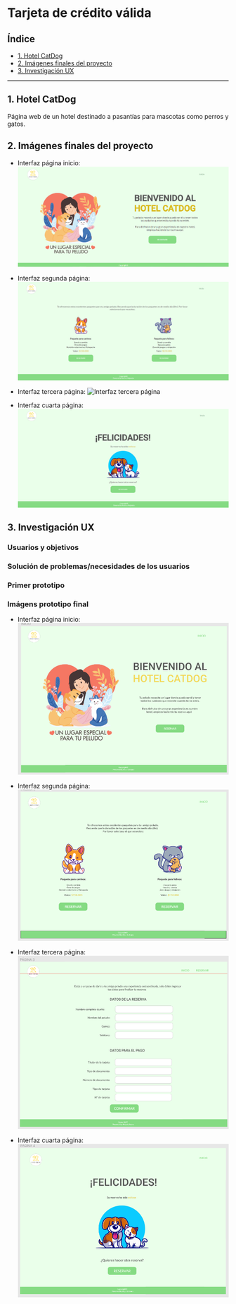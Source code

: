 # Tarjeta de crédito válida

## Índice

- [1. Hotel CatDog](#1-Hotel-CatDog)
- [2. Imágenes finales del proyecto](#2-Imágenes-finales-del-proyecto)
- [3. Investigación UX](#3-Investigación-UX)

---

## 1. Hotel CatDog

Página web de un hotel destinado a pasantías para mascotas como perros y gatos.

## 2. Imágenes finales del proyecto

- Interfaz página inicio:
  ![Interfaz página inicio](/src/img/index-final.png)

- Interfaz segunda página:
  ![Interfaz segunda página](/src/img/pagina2-final.png)

- Interfaz tercera página:
  ![Interfaz tercera página](/src/img/página3-final.png)

- Interfaz cuarta página:
  ![Interfaz cuarta página](/src/img/pagina4-final.png)

## 3. Investigación UX

### Usuarios y objetivos

### Solución de problemas/necesidades de los usuarios

### Primer prototipo

### Imágens prototipo final

- Interfaz página inicio:
  ![Interfaz página inicio](/src/img/index.png)

- Interfaz segunda página:
  ![Interfaz segunda página](/src/img/pagina2.png)

- Interfaz tercera página:
  ![Interfaz tercera página](/src/img/pagina3.png)

- Interfaz cuarta página:
  ![Interfaz cuarta página](/src/img/pagina4.png)
